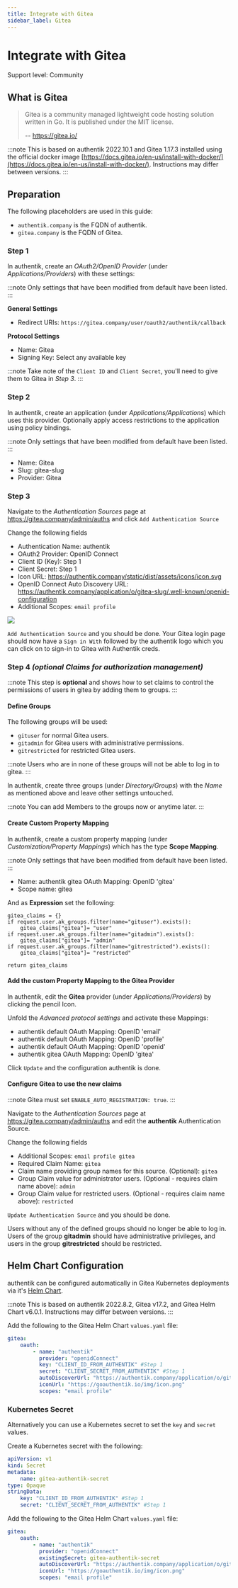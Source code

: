 ```yaml
---
title: Integrate with Gitea
sidebar_label: Gitea
---
```


# Integrate with Gitea

<span class="badge badge--secondary">Support level: Community</span>

## What is Gitea

> Gitea is a community managed lightweight code hosting solution written in Go. It is published under the MIT license.
>
> -- https://gitea.io/

:::note
This is based on authentik 2022.10.1 and Gitea 1.17.3 installed using the official docker image [https://docs.gitea.io/en-us/install-with-docker/](https://docs.gitea.io/en-us/install-with-docker/). Instructions may differ between versions.
:::

## Preparation

The following placeholders are used in this guide:

- `authentik.company` is the FQDN of authentik.
- `gitea.company` is the FQDN of Gitea.

### Step 1

In authentik, create an _OAuth2/OpenID Provider_ (under _Applications/Providers_) with these settings:

:::note
Only settings that have been modified from default have been listed.
:::

**General Settings**

- Redirect URIs: `https://gitea.company/user/oauth2/authentik/callback`

**Protocol Settings**

- Name: Gitea
- Signing Key: Select any available key

:::note
Take note of the `Client ID` and `Client Secret`, you'll need to give them to Gitea in _Step 3_.
:::

### Step 2

In authentik, create an application (under _Applications/Applications_) which uses this provider. Optionally apply access restrictions to the application using policy bindings.

:::note
Only settings that have been modified from default have been listed.
:::

- Name: Gitea
- Slug: gitea-slug
- Provider: Gitea

### Step 3

Navigate to the _Authentication Sources_ page at https://gitea.company/admin/auths and click `Add Authentication Source`

Change the following fields

- Authentication Name: authentik
- OAuth2 Provider: OpenID Connect
- Client ID (Key): Step 1
- Client Secret: Step 1
- Icon URL: https://authentik.company/static/dist/assets/icons/icon.svg
- OpenID Connect Auto Discovery URL: https://authentik.company/application/o/gitea-slug/.well-known/openid-configuration
- Additional Scopes: `email profile`

![](./gitea1.png)

`Add Authentication Source` and you should be done. Your Gitea login page should now have a `Sign in With` followed by the authentik logo which you can click on to sign-in to Gitea with Authentik creds.

### Step 4 _(optional Claims for authorization management)_

:::note
This step is **optional** and shows how to set claims to control the permissions of users in gitea by adding them to groups.
:::

#### Define Groups

The following groups will be used:

- `gituser` for normal Gitea users.
- `gitadmin` for Gitea users with administrative permissions.
- `gitrestricted` for restricted Gitea users.

:::note
Users who are in none of these groups will not be able to log in to gitea.
:::

In authentik, create three groups (under _Directory/Groups_) with the _Name_ as mentioned above and leave other settings untouched.

:::note
You can add Members to the groups now or anytime later.
:::

#### Create Custom Property Mapping

In authentik, create a custom property mapping (under _Customization/Property Mappings_) which has the type **Scope Mapping**.

:::note
Only settings that have been modified from default have been listed.
:::

- Name: authentik gitea OAuth Mapping: OpenID 'gitea'
- Scope name: gitea

And as **Expression** set the following:

```(python)
gitea_claims = {}
if request.user.ak_groups.filter(name="gituser").exists():
    gitea_claims["gitea"]= "user"
if request.user.ak_groups.filter(name="gitadmin").exists():
    gitea_claims["gitea"]= "admin"
if request.user.ak_groups.filter(name="gitrestricted").exists():
    gitea_claims["gitea"]= "restricted"

return gitea_claims
```

#### Add the custom Property Mapping to the Gitea Provider

In authentik, edit the **Gitea** provider (under _Applications/Providers_) by clicking the pencil Icon.

Unfold the _Advanced protocol settings_ and activate these Mappings:

- authentik default OAuth Mapping: OpenID 'email'
- authentik default OAuth Mapping: OpenID 'profile'
- authentik default OAuth Mapping: OpenID 'openid'
- authentik gitea OAuth Mapping: OpenID 'gitea'

Click `Update` and the configuration authentik is done.

#### Configure Gitea to use the new claims

:::note
Gitea must set `ENABLE_AUTO_REGISTRATION: true`.
:::

Navigate to the _Authentication Sources_ page at https://gitea.company/admin/auths and edit the **authentik** Authentication Source.

Change the following fields

- Additional Scopes: `email profile gitea`
- Required Claim Name: `gitea`
- Claim name providing group names for this source. (Optional): `gitea`
- Group Claim value for administrator users. (Optional - requires claim name above): `admin`
- Group Claim value for restricted users. (Optional - requires claim name above): `restricted`

`Update Authentication Source` and you should be done.

Users without any of the defined groups should no longer be able to log in.
Users of the group **gitadmin** should have administrative privileges, and users in the group **gitrestricted** should be restricted.

## Helm Chart Configuration

authentik can be configured automatically in Gitea Kubernetes deployments via it's [Helm Chart](https://gitea.com/gitea/helm-chart/).

:::note
This is based on authentik 2022.8.2, Gitea v17.2, and Gitea Helm Chart v6.0.1. Instructions may differ between versions.
:::

Add the following to the Gitea Helm Chart `values.yaml` file:

```yaml
gitea:
    oauth:
        - name: "authentik"
          provider: "openidConnect"
          key: "CLIENT_ID_FROM_AUTHENTIK" #Step 1
          secret: "CLIENT_SECRET_FROM_AUTHENTIK" #Step 1
          autoDiscoverUrl: "https://authentik.company/application/o/gitea-slug/.well-known/openid-configuration"
          iconUrl: "https://goauthentik.io/img/icon.png"
          scopes: "email profile"
```

### Kubernetes Secret

Alternatively you can use a Kubernetes secret to set the `key` and `secret` values.

Create a Kubernetes secret with the following:

```yaml
apiVersion: v1
kind: Secret
metadata:
    name: gitea-authentik-secret
type: Opaque
stringData:
    key: "CLIENT_ID_FROM_AUTHENTIK" #Step 1
    secret: "CLIENT_SECRET_FROM_AUTHENTIK" #Step 1
```

Add the following to the Gitea Helm Chart `values.yaml` file:

```yaml
gitea:
    oauth:
        - name: "authentik"
          provider: "openidConnect"
          existingSecret: gitea-authentik-secret
          autoDiscoverUrl: "https://authentik.company/application/o/gitea-slug/.well-known/openid-configuration"
          iconUrl: "https://goauthentik.io/img/icon.png"
          scopes: "email profile"
```
